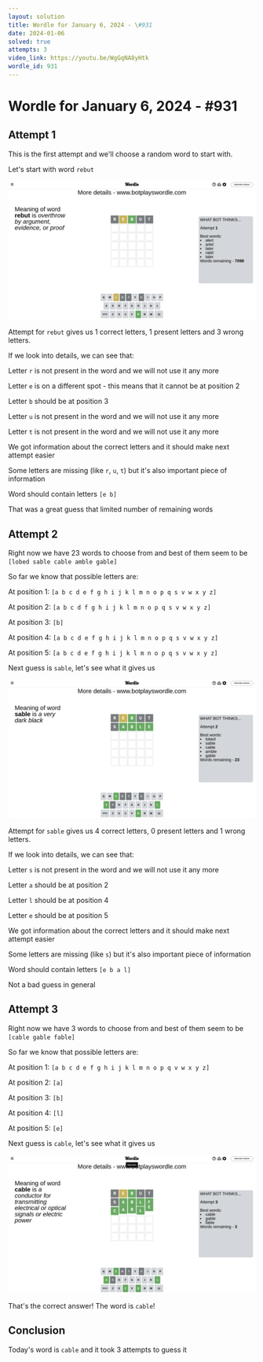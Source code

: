 ```yaml
---
layout: solution
title: Wordle for January 6, 2024 - \#931
date: 2024-01-06
solved: true
attempts: 3
video_link: https://youtu.be/WgGqNA8yHtk
wordle_id: 931
---
```


# Wordle for January 6, 2024 - \#931

## Attempt 1

This is the first attempt and we'll choose a random word to start with.

Let's start with word `rebut`

![Attempt 1](2024-01-06/attempt-1.png)

Attempt for `rebut` gives us 1 correct letters, 1 present letters and 3 wrong letters.

If we look into details, we can see that:

Letter `r` is not present in the word and we will not use it any more

Letter `e` is on a different spot - this means that it cannot be at position 2

Letter `b` should be at position 3

Letter `u` is not present in the word and we will not use it any more

Letter `t` is not present in the word and we will not use it any more

We got information about the correct letters and it should make next attempt easier

Some letters are missing (like `r`, `u`, `t`) but it's also important piece of information

Word should contain letters `[e b]`

That was a great guess that limited number of remaining words



## Attempt 2

Right now we have 23 words to choose from and best of them seem to be `[lobed sable cable amble gable]`

So far we know that possible letters are:

At position 1: `[a b c d e f g h i j k l m n o p q s v w x y z]`

At position 2: `[a b c d f g h i j k l m n o p q s v w x y z]`

At position 3: `[b]`

At position 4: `[a b c d e f g h i j k l m n o p q s v w x y z]`

At position 5: `[a b c d e f g h i j k l m n o p q s v w x y z]`

Next guess is `sable`, let's see what it gives us

![Attempt 2](2024-01-06/attempt-2.png)

Attempt for `sable` gives us 4 correct letters, 0 present letters and 1 wrong letters.

If we look into details, we can see that:

Letter `s` is not present in the word and we will not use it any more

Letter `a` should be at position 2

Letter `l` should be at position 4

Letter `e` should be at position 5

We got information about the correct letters and it should make next attempt easier

Some letters are missing (like `s`) but it's also important piece of information

Word should contain letters `[e b a l]`

Not a bad guess in general



## Attempt 3

Right now we have 3 words to choose from and best of them seem to be `[cable gable fable]`

So far we know that possible letters are:

At position 1: `[a b c d e f g h i j k l m n o p q v w x y z]`

At position 2: `[a]`

At position 3: `[b]`

At position 4: `[l]`

At position 5: `[e]`

Next guess is `cable`, let's see what it gives us

![Attempt 3](2024-01-06/attempt-3.png)

That's the correct answer! The word is `cable`!

## Conclusion

Today's word is `cable` and it took 3 attempts to guess it

